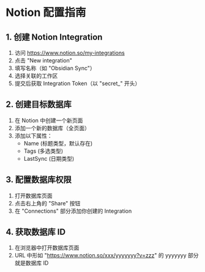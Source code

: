 # Notion 配置指南

## 1. 创建 Notion Integration
1. 访问 https://www.notion.so/my-integrations
2. 点击 "New integration"
3. 填写名称（如 "Obsidian Sync"）
4. 选择关联的工作区
5. 提交后获取 Integration Token（以 "secret_" 开头）

## 2. 创建目标数据库
1. 在 Notion 中创建一个新页面
2. 添加一个新的数据库（全页面）
3. 添加以下属性：
   - Name (标题类型，默认存在)
   - Tags (多选类型)
   - LastSync (日期类型)

## 3. 配置数据库权限
1. 打开数据库页面
2. 点击右上角的 "Share" 按钮
3. 在 "Connections" 部分添加你创建的 Integration

## 4. 获取数据库 ID
1. 在浏览器中打开数据库页面
2. URL 中形如 "https://www.notion.so/xxx/yyyyyyy?v=zzz" 的 yyyyyyy 部分就是数据库 ID 
